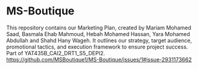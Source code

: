 # MS-Boutique
This repository contains our Marketing Plan, created by Mariam Mohamed Saad, Basmala Ehab Mahmoud, Hebah Mohamed Hassan, Yara Mohamed Abdullah and Shahd Hany Wageh. It outlines our strategy, target audience, promotional tactics, and execution framework to ensure project success. Part of YAT435B_CAI2_DRT1_S5_DEPI2.
https://github.com/MSBoutique1/MS-Boutique/issues/1#issue-2931173662
